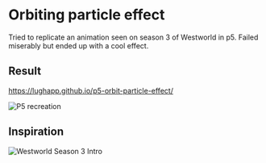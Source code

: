 # Orbiting particle effect
Tried to replicate an animation seen on season 3 of Westworld in p5.
Failed miserably but ended up with a cool effect.

## Result
https://lughapp.github.io/p5-orbit-particle-effect/

![P5 recreation](https://firebasestorage.googleapis.com/v0/b/applughwebsite.appspot.com/o/p5-orbit-particle-effect-final.gif?alt=media&token=60333725-8f6d-4d72-ae99-30c371197d5f)

## Inspiration
![Westworld Season 3 Intro](https://firebasestorage.googleapis.com/v0/b/applughwebsite.appspot.com/o/p5-orbit-particle-effect-inspiration.jpg?alt=media&token=a9712068-5b96-4833-bc3d-0cbc82867df5)
